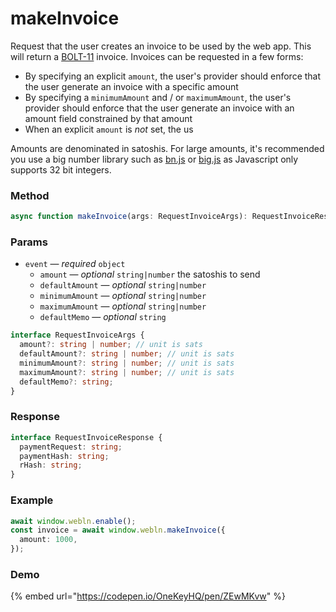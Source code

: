 # makeInvoice

Request that the user creates an invoice to be used by the web app. This will return a [BOLT-11](https://github.com/lightningnetwork/lightning-rfc/blob/master/11-payment-encoding.md) invoice. Invoices can be requested in a few forms:

* By specifying an explicit `amount`, the user's provider should enforce that the user generate an invoice with a specific amount
* By specifying a `minimumAmount` and / or `maximumAmount`, the user's provider should enforce that the user generate an invoice with an amount field constrained by that amount
* When an explicit `amount` is _not_ set, the us

Amounts are denominated in satoshis. For large amounts, it's recommended you use a big number library such as [bn.js](https://www.npmjs.com/package/bn.js) or [big.js](https://www.npmjs.com/package/big.js) as Javascript only supports 32 bit integers.

### Method

```typescript
async function makeInvoice(args: RequestInvoiceArgs): RequestInvoiceResponse
```

### Params

* `event` — _required_ `object`
  * `amount` — _optional_ `string|number`  the satoshis to send
  * `defaultAmount` — _optional_ `string|number`
  * `minimumAmount` — _optional_ `string|number`
  * `maximumAmount` — _optional_ `string|number`
  * `defaultMemo` — _optional_ `string`

```typescript
interface RequestInvoiceArgs {
  amount?: string | number; // unit is sats
  defaultAmount?: string | number; // unit is sats
  minimumAmount?: string | number; // unit is sats
  maximumAmount?: string | number; // unit is sats
  defaultMemo?: string;
}
```

### Response

```typescript
interface RequestInvoiceResponse {
  paymentRequest: string;
  paymentHash: string;
  rHash: string;
}
```

### Example

```typescript
await window.webln.enable();
const invoice = await window.webln.makeInvoice({
  amount: 1000,
});
```

### Demo

{% embed url="https://codepen.io/OneKeyHQ/pen/ZEwMKvw" %}
